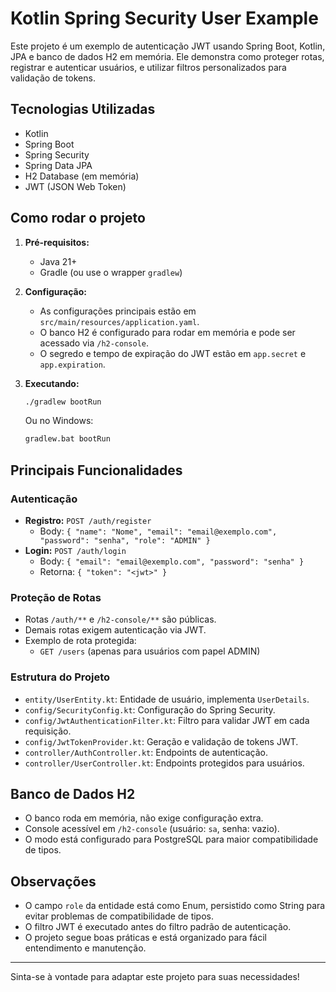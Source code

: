 # Kotlin Spring Security User Example

Este projeto é um exemplo de autenticação JWT usando Spring Boot, Kotlin, JPA e banco de dados H2 em memória. Ele demonstra como proteger rotas, registrar e autenticar usuários, e utilizar filtros personalizados para validação de tokens.

## Tecnologias Utilizadas
- Kotlin
- Spring Boot
- Spring Security
- Spring Data JPA
- H2 Database (em memória)
- JWT (JSON Web Token)

## Como rodar o projeto
1. **Pré-requisitos:**
   - Java 21+
   - Gradle (ou use o wrapper `gradlew`)

2. **Configuração:**
   - As configurações principais estão em `src/main/resources/application.yaml`.
   - O banco H2 é configurado para rodar em memória e pode ser acessado via `/h2-console`.
   - O segredo e tempo de expiração do JWT estão em `app.secret` e `app.expiration`.

3. **Executando:**
   ```sh
   ./gradlew bootRun
   ```
   Ou no Windows:
   ```cmd
   gradlew.bat bootRun
   ```

## Principais Funcionalidades

### Autenticação
- **Registro:** `POST /auth/register`
  - Body: `{ "name": "Nome", "email": "email@exemplo.com", "password": "senha", "role": "ADMIN" }`
- **Login:** `POST /auth/login`
  - Body: `{ "email": "email@exemplo.com", "password": "senha" }`
  - Retorna: `{ "token": "<jwt>" }`

### Proteção de Rotas
- Rotas `/auth/**` e `/h2-console/**` são públicas.
- Demais rotas exigem autenticação via JWT.
- Exemplo de rota protegida:
  - `GET /users` (apenas para usuários com papel ADMIN)

### Estrutura do Projeto
- `entity/UserEntity.kt`: Entidade de usuário, implementa `UserDetails`.
- `config/SecurityConfig.kt`: Configuração do Spring Security.
- `config/JwtAuthenticationFilter.kt`: Filtro para validar JWT em cada requisição.
- `config/JwtTokenProvider.kt`: Geração e validação de tokens JWT.
- `controller/AuthController.kt`: Endpoints de autenticação.
- `controller/UserController.kt`: Endpoints protegidos para usuários.

## Banco de Dados H2
- O banco roda em memória, não exige configuração extra.
- Console acessível em `/h2-console` (usuário: `sa`, senha: vazio).
- O modo está configurado para PostgreSQL para maior compatibilidade de tipos.

## Observações
- O campo `role` da entidade está como Enum, persistido como String para evitar problemas de compatibilidade de tipos.
- O filtro JWT é executado antes do filtro padrão de autenticação.
- O projeto segue boas práticas e está organizado para fácil entendimento e manutenção.


---

Sinta-se à vontade para adaptar este projeto para suas necessidades!

